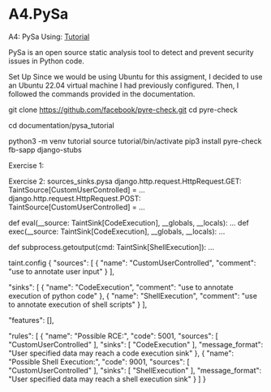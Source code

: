 # A4.PySa
A4: PySa
Using: [Tutorial](https://github.com/facebook/pyre-check/tree/main/documentation/pysa_tutorial)

PySa is an open source static analysis tool to detect and prevent security issues in Python code.

Set Up
Since we would be using Ubuntu for this assigment, I decided to use an Ubuntu 22.04 virtual machine I had previously configured. Then, I followed the commands provided in the documentation.

git clone https://github.com/facebook/pyre-check.git
cd pyre-check

cd documentation/pysa_tutorial

python3 -m venv tutorial
source tutorial/bin/activate
pip3 install pyre-check fb-sapp django-stubs

Exercise 1:




Exercise 2:
sources_sinks.pysa
django.http.request.HttpRequest.GET: TaintSource[CustomUserControlled] = ...
django.http.request.HttpRequest.POST: TaintSource[CustomUserControlled] = ...

def eval(__source: TaintSink[CodeExecution], __globals, __locals): ...
def exec(__source: TaintSink[CodeExecution], __globals, __locals): ...

def subprocess.getoutput(cmd: TaintSink[ShellExecution]): ...

taint.config
{
  "sources": [
    {
      "name": "CustomUserControlled",
      "comment": "use to annotate user input"
    }
  ],

  "sinks": [
    {
      "name": "CodeExecution",
      "comment": "use to annotate execution of python code"
    },
    {
      "name": "ShellExecution",
      "comment": "use to annotate execution of shell scripts"
    }
  ],

  "features": [],

  "rules": [
    {
      "name": "Possible RCE:",
      "code": 5001,
      "sources": [ "CustomUserControlled" ],
      "sinks": [ "CodeExecution" ],
      "message_format": "User specified data may reach a code execution sink"
    },
    {
      "name": "Possible Shell Execution:",
      "code": 9001,
      "sources": [ "CustomUserControlled" ],
      "sinks": [ "ShellExecution" ],
      "message_format": "User specified data may reach a shell execution sink"
    }
  ]
}

